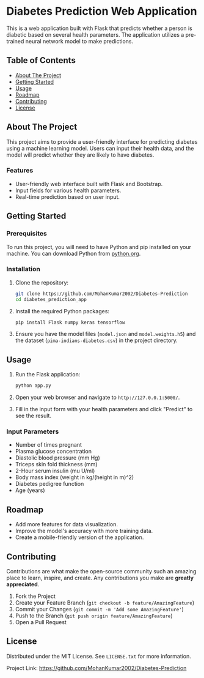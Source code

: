 # Diabetes Prediction Web Application

This is a web application built with Flask that predicts whether a person is diabetic based on several health parameters. The application utilizes a pre-trained neural network model to make predictions.

## Table of Contents

- [About The Project](#about-the-project)
- [Getting Started](#getting-started)
- [Usage](#usage)
- [Roadmap](#roadmap)
- [Contributing](#contributing)
- [License](#license)


## About The Project

This project aims to provide a user-friendly interface for predicting diabetes using a machine learning model. Users can input their health data, and the model will predict whether they are likely to have diabetes.

### Features

- User-friendly web interface built with Flask and Bootstrap.
- Input fields for various health parameters.
- Real-time prediction based on user input.

## Getting Started

### Prerequisites

To run this project, you will need to have Python and pip installed on your machine. You can download Python from [python.org](https://www.python.org/downloads/).

### Installation

1. Clone the repository:

   ```bash
   git clone https://github.com/MohanKumar2002/Diabetes-Prediction
   cd diabetes_prediction_app
   ```

2. Install the required Python packages:

   ```bash
   pip install Flask numpy keras tensorflow
   ```

3. Ensure you have the model files (`model.json` and `model.weights.h5`) and the dataset (`pima-indians-diabetes.csv`) in the project directory.

## Usage

1. Run the Flask application:

   ```bash
   python app.py
   ```

2. Open your web browser and navigate to `http://127.0.0.1:5000/`.

3. Fill in the input form with your health parameters and click "Predict" to see the result.

### Input Parameters

- Number of times pregnant
- Plasma glucose concentration
- Diastolic blood pressure (mm Hg)
- Triceps skin fold thickness (mm)
- 2-Hour serum insulin (mu U/ml)
- Body mass index (weight in kg/(height in m)^2)
- Diabetes pedigree function
- Age (years)

## Roadmap

- Add more features for data visualization.
- Improve the model's accuracy with more training data.
- Create a mobile-friendly version of the application.

## Contributing

Contributions are what make the open-source community such an amazing place to learn, inspire, and create. Any contributions you make are **greatly appreciated**.

1. Fork the Project
2. Create your Feature Branch (`git checkout -b feature/AmazingFeature`)
3. Commit your Changes (`git commit -m 'Add some AmazingFeature'`)
4. Push to the Branch (`git push origin feature/AmazingFeature`)
5. Open a Pull Request

## License

Distributed under the MIT License. See `LICENSE.txt` for more information.

Project Link: https://github.com/MohanKumar2002/Diabetes-Prediction
